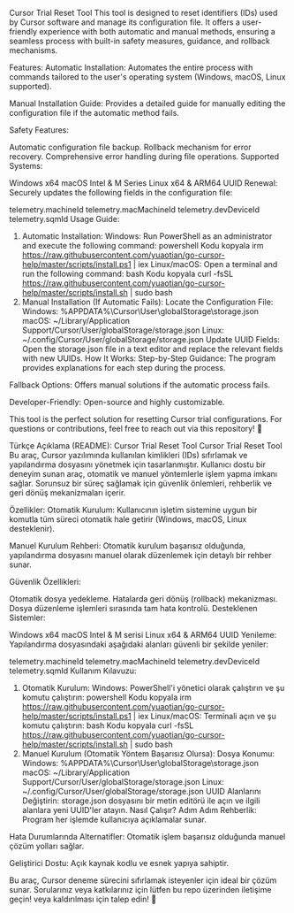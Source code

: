 Cursor Trial Reset Tool
This tool is designed to reset identifiers (IDs) used by Cursor software and manage its configuration file. It offers a user-friendly experience with both automatic and manual methods, ensuring a seamless process with built-in safety measures, guidance, and rollback mechanisms.

Features:
Automatic Installation:
Automates the entire process with commands tailored to the user's operating system (Windows, macOS, Linux supported).

Manual Installation Guide:
Provides a detailed guide for manually editing the configuration file if the automatic method fails.

Safety Features:

Automatic configuration file backup.
Rollback mechanism for error recovery.
Comprehensive error handling during file operations.
Supported Systems:

Windows x64
macOS Intel & M Series
Linux x64 & ARM64
UUID Renewal:
Securely updates the following fields in the configuration file:

telemetry.machineId
telemetry.macMachineId
telemetry.devDeviceId
telemetry.sqmId
Usage Guide:
1. Automatic Installation:
Windows: Run PowerShell as an administrator and execute the following command:
powershell
Kodu kopyala
irm https://raw.githubusercontent.com/yuaotian/go-cursor-help/master/scripts/install.ps1 | iex
Linux/macOS:
Open a terminal and run the following command:
bash
Kodu kopyala
curl -fsSL https://raw.githubusercontent.com/yuaotian/go-cursor-help/master/scripts/install.sh | sudo bash
2. Manual Installation (If Automatic Fails):
Locate the Configuration File:
Windows: %APPDATA%\Cursor\User\globalStorage\storage.json
macOS: ~/Library/Application Support/Cursor/User/globalStorage/storage.json
Linux: ~/.config/Cursor/User/globalStorage/storage.json
Update UUID Fields:
Open the storage.json file in a text editor and replace the relevant fields with new UUIDs.
How It Works:
Step-by-Step Guidance:
The program provides explanations for each step during the process.

Fallback Options:
Offers manual solutions if the automatic process fails.

Developer-Friendly:
Open-source and highly customizable.

This tool is the perfect solution for resetting Cursor trial configurations.
For questions or contributions, feel free to reach out via this repository! 🌟

Türkçe Açıklama (README): Cursor Trial Reset Tool
Cursor Trial Reset Tool
Bu araç, Cursor yazılımında kullanılan kimlikleri (IDs) sıfırlamak ve yapılandırma dosyasını yönetmek için tasarlanmıştır. Kullanıcı dostu bir deneyim sunan araç, otomatik ve manuel yöntemlerle işlem yapma imkanı sağlar. Sorunsuz bir süreç sağlamak için güvenlik önlemleri, rehberlik ve geri dönüş mekanizmaları içerir.

Özellikler:
Otomatik Kurulum:
Kullanıcının işletim sistemine uygun bir komutla tüm süreci otomatik hale getirir (Windows, macOS, Linux desteklenir).

Manuel Kurulum Rehberi:
Otomatik kurulum başarısız olduğunda, yapılandırma dosyasını manuel olarak düzenlemek için detaylı bir rehber sunar.

Güvenlik Özellikleri:

Otomatik dosya yedekleme.
Hatalarda geri dönüş (rollback) mekanizması.
Dosya düzenleme işlemleri sırasında tam hata kontrolü.
Desteklenen Sistemler:

Windows x64
macOS Intel & M serisi
Linux x64 & ARM64
UUID Yenileme:
Yapılandırma dosyasındaki aşağıdaki alanları güvenli bir şekilde yeniler:

telemetry.machineId
telemetry.macMachineId
telemetry.devDeviceId
telemetry.sqmId
Kullanım Kılavuzu:
1. Otomatik Kurulum:
Windows: PowerShell'i yönetici olarak çalıştırın ve şu komutu çalıştırın:
powershell
Kodu kopyala
irm https://raw.githubusercontent.com/yuaotian/go-cursor-help/master/scripts/install.ps1 | iex
Linux/macOS:
Terminali açın ve şu komutu çalıştırın:
bash
Kodu kopyala
curl -fsSL https://raw.githubusercontent.com/yuaotian/go-cursor-help/master/scripts/install.sh | sudo bash
2. Manuel Kurulum (Otomatik Yöntem Başarısız Olursa):
Dosya Konumu:
Windows: %APPDATA%\Cursor\User\globalStorage\storage.json
macOS: ~/Library/Application Support/Cursor/User/globalStorage/storage.json
Linux: ~/.config/Cursor/User/globalStorage/storage.json
UUID Alanlarını Değiştirin:
storage.json dosyasını bir metin editörü ile açın ve ilgili alanlara yeni UUID'ler atayın.
Nasıl Çalışır?
Adım Adım Rehberlik:
Program her işlemde kullanıcıya açıklamalar sunar.

Hata Durumlarında Alternatifler:
Otomatik işlem başarısız olduğunda manuel çözüm yolları sağlar.

Geliştirici Dostu:
Açık kaynak kodlu ve esnek yapıya sahiptir.

Bu araç, Cursor deneme sürecini sıfırlamak isteyenler için ideal bir çözüm sunar.
Sorularınız veya katkılarınız için lütfen bu repo üzerinden iletişime geçin! veya kaldırılması için talep edin! 🌟
